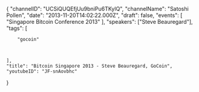{
    "channelID": "UCSiQUQEfjUu9bniPu6TKylQ",
    "channelName": "Satoshi Pollen",
    "date": "2013-11-20T14:02:22.000Z",
    "draft": false,
    "events": [
        "Singapore Bitcoin Conference 2013"
    ],
    "speakers": ["Steve Beauregard"],
    "tags": [


        "gocoin"



    ],
    "title": "Bitcoin Singapore 2013 - Steve Beauregard, GoCoin",
    "youtubeID": "JF-snAovbhc"
}
